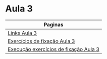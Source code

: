 # Aula 3

| Paginas                                                                  |
| ------------------------------------------------------------------------ |
| [Links Aula 3](./links_aula_3.md)                                        |
| [Exercícios de fixação Aula 3](./exercicios_3.md)                        |
| [Execução exercícios de fixação Aula 3](./execucao_exercicios_aula_3.md) |
